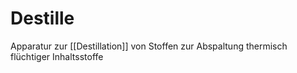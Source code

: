 # Destille
Apparatur zur [[Destillation]] von Stoffen zur Abspaltung thermisch flüchtiger Inhaltsstoffe
